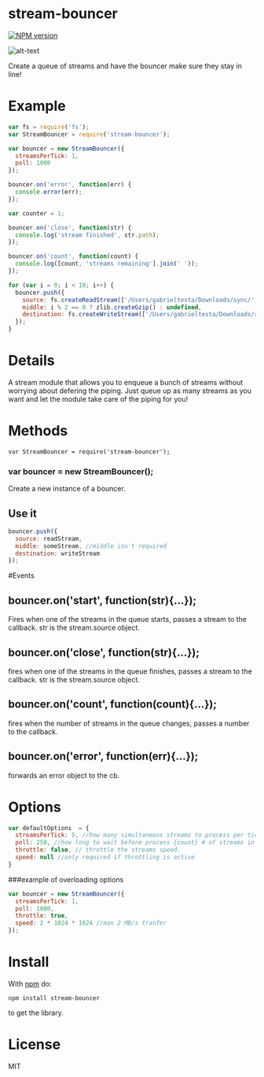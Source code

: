 # stream-bouncer
[![NPM version](https://badge.fury.io/js/stream-bouncer.svg)](http://badge.fury.io/js/stream-bouncer)

![alt-text](http://jeffreyhill.typepad.com/.a/6a00d8341d417153ef01156f3266b2970c-pi)

Create a queue of streams and have the bouncer
make sure they stay in line!

# Example

```javascript
var fs = require('fs');
var StreamBouncer = require('stream-bouncer');

var bouncer = new StreamBouncer({
  streamsPerTick: 1,
  poll: 1000
});

bouncer.on('error', function(err) {
  console.error(err);
});

var counter = 1;

bouncer.on('close', function(str) {
  console.log('stream finished', str.path);
});

bouncer.on('count', function(count) {
  console.log([count, 'streams remaining'].join(' '));
});

for (var i = 0; i < 10; i++) {
  bouncer.push({
    source: fs.createReadStream(['/Users/gabrieltesta/Downloads/sync/', i, '.mp3'].join('')),
    middle: i % 2 == 0 ? zlib.createGzip() : undefined,
    destination: fs.createWriteStream(['/Users/gabrieltesta/Downloads/slave/', i*counter, '.mp3'].join('')),
  });
}

```

# Details

A stream module that allows you to enqueue a bunch of streams without worrying about
defering the piping.  Just queue up as many streams as you want and let the module take
care of the piping for you!

# Methods

```
var StreamBouncer = require('stream-bouncer');
```

### var bouncer = new StreamBouncer();

Create a new instance of a bouncer.

## Use it

```javascript
bouncer.push({
  source: readStream,
  middle: someStream, //middle isn't required
  destination: writeStream
});

```

#Events
## bouncer.on('start', function(str){...});
Fires when one of the streams in the queue starts, passes a stream to the callback.
str is the stream.source object.
## bouncer.on('close', function(str){...});
fires when one of the streams in the queue finishes, passes a stream to the callback.
str is the stream.source object.
## bouncer.on('count', function(count){...});
fires when the number of streams in the queue changes, passes a number to the callback.
## bouncer.on('error', function(err){...});
forwards an error object to the cb.

# Options
```javascript
var defaultOptions  = {
  streamsPerTick: 5, //how many simultaneous streams to process per tick
  poll: 250, //how long to wait before process {count} # of streams in ms
  throttle: false, // throttle the streams speed.
  speed: null //only required if throttling is active
}
```
###example of overloading options
```javascript
var bouncer = new StreamBouncer({
  streamsPerTick: 1,
  poll: 1000,
  throttle: true,
  speed: 2 * 1024 * 1024 //max 2 MB/s tranfer
});
```

# Install

With [npm](https://npmjs.org) do:

```
npm install stream-bouncer
```
to get the library.

# License

MIT
